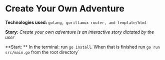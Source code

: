 **<h1>Create Your Own Adventure</h1>**

**Technologies used:** `golang, gorillamux router, and template/html`

**Story:** _Create your own adventure is an interactive story dictated by the user_

**Start: ** In the terminal: run `go install`. When that is finished run `go run src/main.go` from the root directory`



